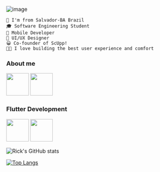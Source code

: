 ![image](https://github.com/RicMerces/RicMerces/assets/61097674/e7b3c473-dd51-496c-8540-2aa6a479f1ce)

````
📍 I'm from Salvador-BA Brazil 
🎓 Software Engineering Student
📱 Mobile Developer 
🎨 UI/UX Designer
😀 Co-founder of ScUpp!
👨‍💻 I love building the best user experience and comfort
````


### About me


<a href="https://www.linkedin.com/in/ricardo-oliveira-373b231b2/"><img height="60px" src="https://cdn.jsdelivr.net/gh/devicons/devicon/icons/linkedin/linkedin-original.svg"></a>
<a href="https://www.behance.net/ricardo5"><img height="60px" src="https://cdn.jsdelivr.net/gh/devicons/devicon/icons/behance/behance-original.svg"></a>



### Flutter Development


<a><img height="60px" style="max-width:200px" src="https://cdn.jsdelivr.net/gh/devicons/devicon/icons/dart/dart-original.svg"></a>
<a><img height="60px" style="max-width:200px" src="https://cdn.jsdelivr.net/gh/devicons/devicon/icons/flutter/flutter-original.svg"></a>

![Rick's GitHub stats](https://github-readme-stats.vercel.app/api?username=RicMerces&show_icons=true) 





[![Top Langs](https://github-readme-stats.vercel.app/api/top-langs/?username=RicMerces&layout=compact/)](https://github.com/ricardoliveiraof2m/github-readme-stats)

